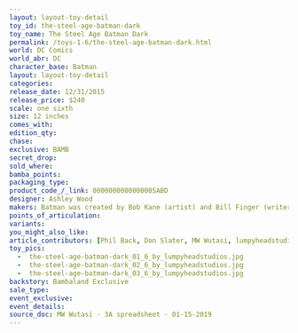 ```yaml
---
layout: layout-toy-detail 
toy_id: the-steel-age-batman-dark
toy_name: The Steel Age Batman Dark
permalink: /toys-1-6/the-steel-age-batman-dark.html
world: DC Comics
world_abr: DC
character_base: Batman
layout: layout-toy-detail
categories: 
release_date: 12/31/2015
release_price: $240 
scale: one sixth
size: 12 inches
comes_with: 
edition_qty: 
chase: 
exclusive: BAMB
secret_drop: 
sold_where: 
bamba_points: 
packaging_type: 
product_code_/_link: 000000000000000SABD
designer: Ashley Wood
makers: Batman was created by Bob Kane (artist) and Bill Finger (writer)
points_of_articulation: 
variants: 
you_might_also_like: 
article_contributors: [Phil Back, Don Slater, MW Wutasi, lumpyheadstudios]
toy_pics: 
  -  the-steel-age-batman-dark_01_6_by_lumpyheadstudios.jpg
  -  the-steel-age-batman-dark_02_6_by_lumpyheadstudios.jpg
  -  the-steel-age-batman-dark_03_6_by_lumpyheadstudios.jpg
backstory: Bambaland Exclusive
sale_type: 
event_exclusive: 
event_details: 
source_doc: MW Wutasi - 3A spreadsheet - 01-15-2019
---
```

